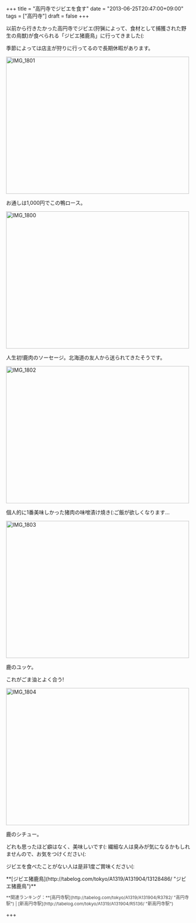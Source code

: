 +++
title =  "高円寺でジビエを食す"
date =  "2013-06-25T20:47:00+09:00"
tags = ["高円寺"]
draft = false
+++
<p>以前から行きたかった高円寺でジビエ(狩猟によって、食材として捕獲された野生の鳥獣)が食べられる「ジビエ猪鹿鳥」に行ってきました(:</p>

<p>季節によっては店主が狩りに行ってるので長期休暇があります。</p>

<p><a href="http://www.flickr.com/photos/68742489@N02/9134899036/" title="IMG_1801 by umeyuki1326, on Flickr"><img src="http://farm8.staticflickr.com/7380/9134899036_0b7b6dc0cd.jpg" width="500" height="375" alt="IMG_1801"></a></p>

<p>お通しは1,000円でこの鴨ロース。</p>

<p><a href="http://www.flickr.com/photos/68742489@N02/9132682663/" title="IMG_1800 by umeyuki1326, on Flickr"><img src="http://farm8.staticflickr.com/7290/9132682663_7a95883410.jpg" width="500" height="375" alt="IMG_1800"></a></p>

<p>人生初!鹿肉のソーセージ。北海道の友人から送られてきたそうです。</p>

<p><a href="http://www.flickr.com/photos/68742489@N02/9134897478/" title="IMG_1802 by umeyuki1326, on Flickr"><img src="http://farm4.staticflickr.com/3828/9134897478_e416f66014.jpg" width="500" height="375" alt="IMG_1802"></a></p>

<p>個人的に1番美味しかった猪肉の味噌漬け燒き(:ご飯が欲しくなります...</p>

<p><a href="http://www.flickr.com/photos/68742489@N02/9132675365/" title="IMG_1803 by umeyuki1326, on Flickr"><img src="http://farm6.staticflickr.com/5455/9132675365_ba4c37499f.jpg" width="500" height="375" alt="IMG_1803"></a></p>

<p>鹿のユッケ。</p>

<p>これがごま油とよく合う!</p>

<p><a href="http://www.flickr.com/photos/68742489@N02/9132674225/" title="IMG_1804 by umeyuki1326, on Flickr"><img src="http://farm4.staticflickr.com/3802/9132674225_890ccab516.jpg" width="500" height="375" alt="IMG_1804"></a></p>

<p>鹿のシチュー。</p>

<p>どれも思ったほど癖はなく、美味しいです(: 繊細な人は臭みが気になるかもしれませんので、お気をつけください(:</p>

<p>ジビエを食べたことがない人は是非1度ご賞味ください(:</p>

<div>**[ジビエ猪鹿鳥](http://tabelog.com/tokyo/A1319/A131904/13128486/ "ジビエ猪鹿鳥")**<br><script src="http://tabelog.com/badge/google_badge?rcd=13128486" type="text/javascript" charset="utf-8"></script></div>

<p style="color:#444444; font-size:12px;">**関連ランキング：**[高円寺駅](http://tabelog.com/tokyo/A1319/A131904/R3782/ "高円寺駅") | [新高円寺駅](http://tabelog.com/tokyo/A1319/A131904/R5136/ "新高円寺駅")</p>

+++
